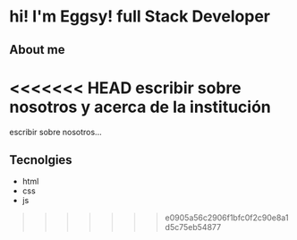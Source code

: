 # hi! I'm Eggsy! full Stack Developer
## About me 
<<<<<<< HEAD
escribir sobre nosotros y acerca de la institución
=======
escribir sobre nosotros...

## Tecnolgies 
- html 
- css
- js
>>>>>>> e0905a56c2906f1bfc0f2c90e8a1d5c75eb54877
